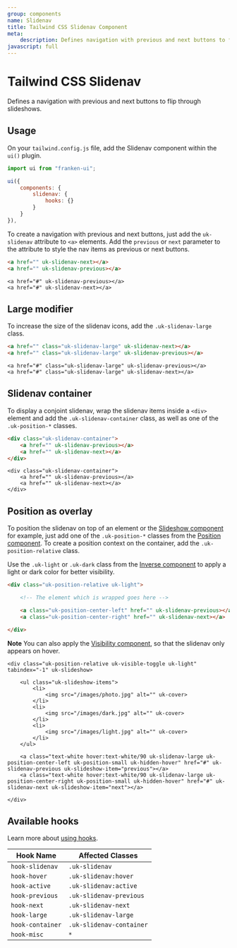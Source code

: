 ```yaml
---
group: components
name: Slidenav
title: Tailwind CSS Slidenav Component
meta:
    description: Defines navigation with previous and next buttons to flip through slideshows.
javascript: full
---
```


# Tailwind CSS Slidenav

<p class="mt-2 text-xl text-muted-foreground">
    Defines a navigation with previous and next buttons to flip through slideshows.
</p>

## Usage

On your `tailwind.config.js` file, add the Slidenav component within the `ui()` plugin.

```javascript
import ui from "franken-ui";

ui({
    components: {
        slidenav: {
            hooks: {}
        }
    }
}),
```

To create a navigation with previous and next buttons, just add the `uk-slidenav` attribute to `<a>` elements. Add the `previous` or `next` parameter to the attribute to style the nav items as previous or next buttons.

```html
<a href="" uk-slidenav-next></a>
<a href="" uk-slidenav-previous></a>
```

```example
<a href="#" uk-slidenav-previous></a>
<a href="#" uk-slidenav-next></a>
```


## Large modifier

To increase the size of the slidenav icons, add the `.uk-slidenav-large` class.

```html
<a href="" class="uk-slidenav-large" uk-slidenav-next></a>
<a href="" class="uk-slidenav-large" uk-slidenav-previous></a>
```

```example
<a href="#" class="uk-slidenav-large" uk-slidenav-previous></a>
<a href="#" class="uk-slidenav-large" uk-slidenav-next></a>
```


## Slidenav container

To display a conjoint slidenav, wrap the slidenav items inside a `<div>` element and add the `.uk-slidenav-container` class, as well as one of the `.uk-position-*` classes.

```html
<div class="uk-slidenav-container">
    <a href="" uk-slidenav-previous></a>
    <a href="" uk-slidenav-next></a>
</div>
```

```example
<div class="uk-slidenav-container">
    <a href="" uk-slidenav-previous></a>
    <a href="" uk-slidenav-next></a>
</div>
```


## Position as overlay

To position the slidenav on top of an element or the [Slideshow component](slideshow.md) for example, just add one of the `.uk-position-*` classes from the [Position component](position.md). To create a position context on the container, add the `.uk-position-relative` class.

Use the `.uk-light` or `.uk-dark` class from the [Inverse component](inverse.md) to apply a light or dark color for better visibility.

```html
<div class="uk-position-relative uk-light">

    <!-- The element which is wrapped goes here -->

    <a class="uk-position-center-left" href="" uk-slidenav-previous></a>
    <a class="uk-position-center-right" href="" uk-slidenav-next></a>

</div>
```

**Note** You can also apply the [Visibility component](visibility.md#toggle), so that the slidenav only appears on hover.

```example
<div class="uk-position-relative uk-visible-toggle uk-light" tabindex="-1" uk-slideshow>

    <ul class="uk-slideshow-items">
        <li>
            <img src="/images/photo.jpg" alt="" uk-cover>
        </li>
        <li>
            <img src="/images/dark.jpg" alt="" uk-cover>
        </li>
        <li>
            <img src="/images/light.jpg" alt="" uk-cover>
        </li>
    </ul>

    <a class="text-white hover:text-white/90 uk-slidenav-large uk-position-center-left uk-position-small uk-hidden-hover" href="#" uk-slidenav-previous uk-slideshow-item="previous"></a>
    <a class="text-white hover:text-white/90 uk-slidenav-large uk-position-center-right uk-position-small uk-hidden-hover" href="#" uk-slidenav-next uk-slideshow-item="next"></a>

</div>
```

## Available hooks

Learn more about [using hooks](/docs/introduction#using-hooks).

| Hook Name        | Affected Classes         |
|------------------|--------------------------|
| `hook-slidenav`  | `.uk-slidenav`           |
| `hook-hover`     | `.uk-slidenav:hover`     |
| `hook-active`    | `.uk-slidenav:active`    |
| `hook-previous`  | `.uk-slidenav-previous`  |
| `hook-next`      | `.uk-slidenav-next`      |
| `hook-large`     | `.uk-slidenav-large`     |
| `hook-container` | `.uk-slidenav-container` |
| `hook-misc`      | `*`                      |